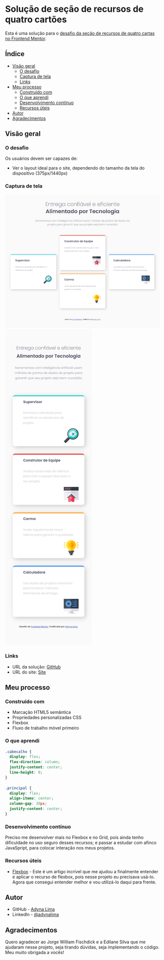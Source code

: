 # Solução de seção de recursos de quatro cartões

Esta é uma solução para o [desafio da seção de recursos de quatro cartas no Frontend Mentor](https://www.frontendmentor.io/challenges/four-card-feature-section-weK1eFYK). 

## Índice

- [Visão geral](#visão-geral)
  - [O desafio](#o-desafio)
  - [Captura de tela](#captura-de-tela)
  - [Links](#links)
- [Meu processo](#meu-processo)
  - [Construído com](#construído-com)
  - [O que aprendi](#o-que-aprendi)
  - [Desenvolvimento contínuo](#desenvolvimento-contínuo)
  - [Recursos úteis](#recursos-úteis)
- [Autor](#autor)
- [Agradecimentos](#agradecimentos)

## Visão geral

### O desafio

Os usuários devem ser capazes de:

- Ver o layout ideal para o site, dependendo do tamanho da tela do dispositivo (375px/1440px)

### Captura de tela

![](./prints/printdesktop.png) 
![](./prints/printmobile.png) 

### Links

- URL da solução: [GitHub](https://github.com/adynaslima/secao-de-recurso-de-quatro-cartas.git)
- URL do site: [Site](https://secao-de-recurso-de-quatro-cartas.vercel.app/)

## Meu processo

### Construído com

- Marcação HTML5 semântica
- Propriedades personalizadas CSS
- Flexbox
- Fluxo de trabalho móvel primeiro

### O que aprendi

```css
.cabecalho {
  display: flex;
  flex-direction: column;
  justify-content: center;
  line-height: 0;
}

.principal {
  display: flex;
  align-items: center;
  column-gap: 30px;
  justify-content: center;
}
```

### Desenvolvimento contínuo

Preciso me desenvolver mais no Flexbox e no Grid, pois ainda tenho dificuldade no uso seguro desses recursos; e passar a estudar com afinco JavaSpript, para colocar interação nos meus projetos. 

### Recursos úteis

- [Flexbox](https://www.alura.com.br/artigos/css-guia-do-flexbox?gclid=Cj0KCQiAjbagBhD3ARIsANRrqEsWkFqggePzbS3AqlWhuoHChdcobyoqSTBOWBYx_MyZ23Qc0BvIQ4waAncfEALw_wcB) - Este é um artigo incrível que me ajudou a finalmente entender e aplicar o recurso de flexbox, pois nesse projeto eu precisava usá-lo. Agora que consegui entender melhor e vou utilizá-lo daqui para frente.

## Autor

- GitHub - [Adyna Lima](https://github.com/adynaslima)
- LinkedIn - [@adynalima](https://www.linkedin.com/in/adynalima/)

## Agradecimentos

Quero agradecer ao Jorge William Fischdick e a Edilane Silva que me ajudaram nesse projeto, seja tirando dúvidas, seja implementando o código. Meu muito obrigada a vocês!  
